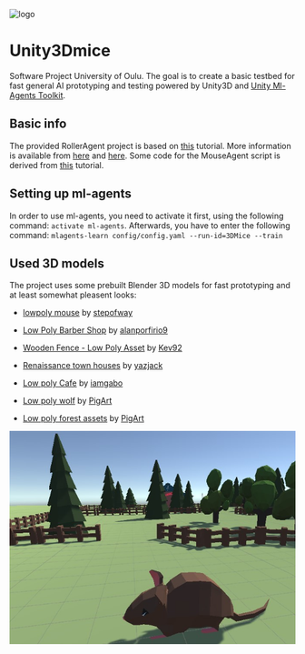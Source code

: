 ![logo](https://upload.wikimedia.org/wikipedia/commons/3/39/Creative-Tail-Animal-mouse.svg)
# Unity3Dmice
Software Project University of Oulu. The goal is to create a basic testbed for fast general AI prototyping and testing powered by Unity3D and [Unity Ml-Agents Toolkit](https://github.com/Unity-Technologies/ml-agents).

## Basic info
The provided RollerAgent project is based on [this](https://github.com/Unity-Technologies/ml-agents/blob/master/docs/Learning-Environment-Create-New.md) tutorial. More information is available from [here](https://github.com/Unity-Technologies/ml-agents/blob/master/docs/Training-ML-Agents.md) and [here](https://github.com/Unity-Technologies/ml-agents/blob/master/docs/Learning-Environment-Examples.md).
Some code for the MouseAgent script is derived from [this](http://www.immersivelimit.com/tutorials/machine-learning-pig-agents-unity) tutorial.

## Setting up ml-agents
In order to use ml-agents, you need to activate it first, using the following command: `activate ml-agents`. Afterwards, you have to enter the following command: `mlagents-learn config/config.yaml --run-id=3DMice --train`

## Used 3D models
The project uses some prebuilt Blender 3D models for fast prototyping and at least somewhat pleasent looks:

- [lowpoly mouse](https://www.blendswap.com/blend/16225) by [stepofway](https://www.blendswap.com/profile/336483)

- [Low Poly Barber Shop](https://www.blendswap.com/blend/21439) by [alanporfirio9](https://www.blendswap.com/profile/799258)

- [Wooden Fence - Low Poly Asset](https://www.blendswap.com/blend/13917) by [Kev92](https://www.blendswap.com/profile/15886)

- [Renaissance town houses](https://www.blendswap.com/blend/4616) by [yazjack](https://www.blendswap.com/profile/484)

- [Low poly Cafe](https://www.blendswap.com/blend/10953) by [iamgabo](https://www.blendswap.com/profile/27340)

- [Low poly wolf](https://www.blendswap.com/blend/11562) by [PigArt](https://www.blendswap.com/profile/45794)

- [Low poly forest assets](https://www.blendswap.com/blend/11274) by [PigArt](https://www.blendswap.com/profile/45794)

![project](3dmice.jpg)
